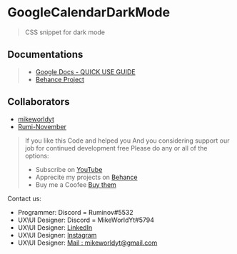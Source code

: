 # GoogleCalendarDarkMode
> CSS snippet for dark mode

## Documentations
> - [Google Docs - QUICK USE GUIDE](https://docs.google.com/document/d/1Ivv6Ss7cILwD_n25kqr5B0cXzO68IyNtkr2Cg39wpfU/edit)
> - [Behance Project](https://www.behance.net/gallery/181447165/Google-Calendar-Dark-Mode-CSS)

## Collaborators
- [mikeworldyt](https://github.com/mikeworldyt/)
- [Rumi-November](https://github.com/Rumi-November)

> If you like this Code and helped you 
> And you considering support our job for continued development free
> Please do any or all of the options:
> - Subscribe on [YouTube](https://www.youtube.com/mikeworld)
> - Apprecite my projects on [Behance](be.net/mikeworldyt)
> - Buy me a Coofee [Buy them](https://www.buymeacoffee.com/mikeworldyt)

Contact us:
- Programmer: Discord = Ruminov#5532
- UX\UI Designer: Discord = MikeWorldYt#5794
- UX\UI Designer: [LinkedIn](https://www.linkedin.com/in/mikeworldyt/)
- UX\UI Designer: [Instagram](https://www.instagram.com/mikeworldyt/)
- UX\UI Designer: [Mail : mikeworldyt@gmail.com](mikeworldyt@gmail.com)
